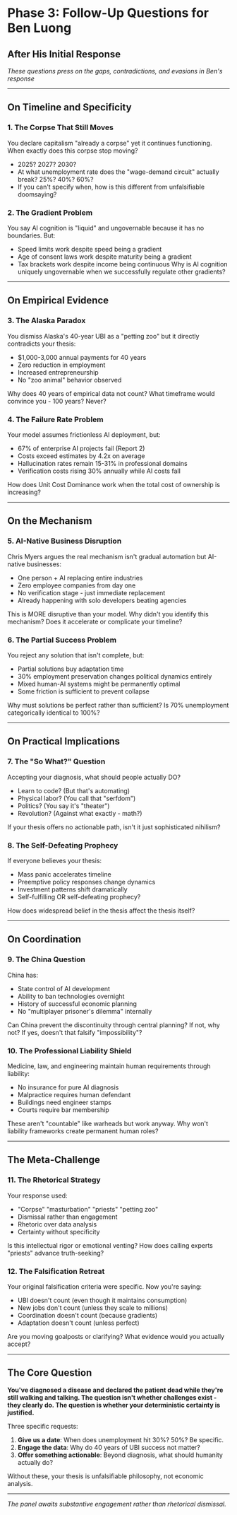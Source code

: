 # Phase 3: Follow-Up Questions for Ben Luong
## After His Initial Response

*These questions press on the gaps, contradictions, and evasions in Ben's response*

---

## On Timeline and Specificity

### 1. The Corpse That Still Moves
You declare capitalism "already a corpse" yet it continues functioning. When exactly does this corpse stop moving? 
- 2025? 2027? 2030? 
- At what unemployment rate does the "wage-demand circuit" actually break? 25%? 40%? 60%?
- If you can't specify when, how is this different from unfalsifiable doomsaying?

### 2. The Gradient Problem
You say AI cognition is "liquid" and ungovernable because it has no boundaries. But:
- Speed limits work despite speed being a gradient
- Age of consent laws work despite maturity being a gradient  
- Tax brackets work despite income being continuous
Why is AI cognition uniquely ungovernable when we successfully regulate other gradients?

---

## On Empirical Evidence

### 3. The Alaska Paradox
You dismiss Alaska's 40-year UBI as a "petting zoo" but it directly contradicts your thesis:
- $1,000-3,000 annual payments for 40 years
- Zero reduction in employment
- Increased entrepreneurship
- No "zoo animal" behavior observed

Why does 40 years of empirical data not count? What timeframe would convince you - 100 years? Never?

### 4. The Failure Rate Problem
Your model assumes frictionless AI deployment, but:
- 67% of enterprise AI projects fail (Report 2)
- Costs exceed estimates by 4.2x on average
- Hallucination rates remain 15-31% in professional domains
- Verification costs rising 30% annually while AI costs fall

How does Unit Cost Dominance work when the total cost of ownership is increasing?

---

## On the Mechanism

### 5. AI-Native Business Disruption
Chris Myers argues the real mechanism isn't gradual automation but AI-native businesses:
- One person + AI replacing entire industries
- Zero employee companies from day one
- No verification stage - just immediate replacement
- Already happening with solo developers beating agencies

This is MORE disruptive than your model. Why didn't you identify this mechanism? Does it accelerate or complicate your timeline?

### 6. The Partial Success Problem  
You reject any solution that isn't complete, but:
- Partial solutions buy adaptation time
- 30% employment preservation changes political dynamics entirely
- Mixed human-AI systems might be permanently optimal
- Some friction is sufficient to prevent collapse

Why must solutions be perfect rather than sufficient? Is 70% unemployment categorically identical to 100%?

---

## On Practical Implications

### 7. The "So What?" Question
Accepting your diagnosis, what should people actually DO?
- Learn to code? (But that's automating)
- Physical labor? (You call that "serfdom")  
- Politics? (You say it's "theater")
- Revolution? (Against what exactly - math?)

If your thesis offers no actionable path, isn't it just sophisticated nihilism?

### 8. The Self-Defeating Prophecy
If everyone believes your thesis:
- Mass panic accelerates timeline
- Preemptive policy responses change dynamics
- Investment patterns shift dramatically
- Self-fulfilling OR self-defeating prophecy?

How does widespread belief in the thesis affect the thesis itself?

---

## On Coordination

### 9. The China Question
China has:
- State control of AI development
- Ability to ban technologies overnight
- History of successful economic planning
- No "multiplayer prisoner's dilemma" internally

Can China prevent the discontinuity through central planning? If not, why not? If yes, doesn't that falsify "impossibility"?

### 10. The Professional Liability Shield
Medicine, law, and engineering maintain human requirements through liability:
- No insurance for pure AI diagnosis
- Malpractice requires human defendant
- Buildings need engineer stamps
- Courts require bar membership

These aren't "countable" like warheads but work anyway. Why won't liability frameworks create permanent human roles?

---

## The Meta-Challenge

### 11. The Rhetorical Strategy
Your response used:
- "Corpse" "masturbation" "priests" "petting zoo"
- Dismissal rather than engagement
- Rhetoric over data analysis
- Certainty without specificity

Is this intellectual rigor or emotional venting? How does calling experts "priests" advance truth-seeking?

### 12. The Falsification Retreat
Your original falsification criteria were specific. Now you're saying:
- UBI doesn't count (even though it maintains consumption)
- New jobs don't count (unless they scale to millions)
- Coordination doesn't count (because gradients)
- Adaptation doesn't count (unless perfect)

Are you moving goalposts or clarifying? What evidence would you actually accept?

---

## The Core Question

**You've diagnosed a disease and declared the patient dead while they're still walking and talking. The question isn't whether challenges exist - they clearly do. The question is whether your deterministic certainty is justified.**

Three specific requests:
1. **Give us a date**: When does unemployment hit 30%? 50%? Be specific.
2. **Engage the data**: Why do 40 years of UBI success not matter?
3. **Offer something actionable**: Beyond diagnosis, what should humanity actually do?

Without these, your thesis is unfalsifiable philosophy, not economic analysis.

---

*The panel awaits substantive engagement rather than rhetorical dismissal.*